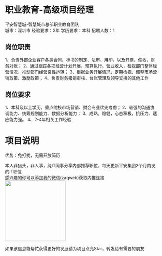 # 职业教育-高级项目经理
平安智慧城-智慧城市总部职业教育团队  
城市：深圳市 经验要求：2年 学历要求：本科  招聘人数：1

## 岗位职责
1、负责外部企业客户各类合同、标书的制定、法审、用印，以及开票，催收，财务对账；
   2、通过跟踪各项经营计划开展、预算执行、营业收入，检视部门整体经营情况，推动部门经营良性运转；
   3、根据业务开展情况，定期检视、调整市场营销政策、激励政策；
   4、负责财务报销审核、台账管理及领导安排的其他工作

## 岗位要求
1、本科及以上学历，重点院校市场营销、财会专业优先考虑；
   2、较强的沟通协调能力、统筹规划能力、数据分析能力；
   3、成熟，稳健，心态积极，抗压力、适应能力强。
   4、2-4年相关工作经验

# 项目说明

优势：免打扰，无需开放简历

本人非猎头，非人事，纯IT同事分享内部推荐职位，每天更新平安集团2个月内发的IT职位  
感兴趣的你可以添加我的微信(zaqweb)获取内推连接  
<img src="https://github.com/zaqweb/PA-IT-JOBS/blob/master/WechatICode.jpeg"  height="200" width="200">

如果该信息能帮忙获得更好的发展请为项目点亮Star，转发给有需要的朋友




